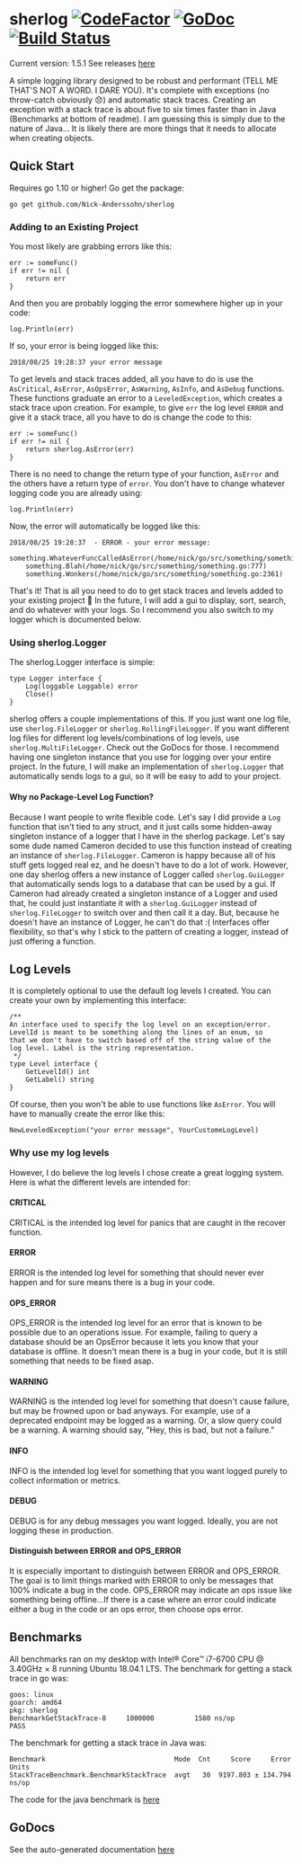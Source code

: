 # sherlog [![CodeFactor](https://www.codefactor.io/repository/github/nick-anderssohn/sherlog/badge)](https://www.codefactor.io/repository/github/nick-anderssohn/sherlog) [![GoDoc](https://godoc.org/github.com/Nick-Anderssohn/sherlog?status.svg)](https://godoc.org/github.com/Nick-Anderssohn/sherlog) [![Build Status](https://travis-ci.org/Nick-Anderssohn/sherlog.svg?branch=master)](https://travis-ci.org/Nick-Anderssohn/sherlog)

Current version: 1.5.1 See releases [here](https://github.com/Nick-Anderssohn/sherlog/releases)

A simple logging library designed to be robust and performant (TELL ME THAT'S NOT A WORD. I DARE YOU). It's complete
with exceptions (no throw-catch obviously :disappointed:) and automatic stack traces. Creating an exception
with a stack trace is about five to six times faster than in Java (Benchmarks at bottom of readme). I am guessing this is simply due to the nature of Java...
It is likely there are more things that it needs to allocate when creating objects.

## Quick Start
Requires go 1.10 or higher!
Go get the package:
```
go get github.com/Nick-Anderssohn/sherlog
```
### Adding to an Existing Project
You most likely are grabbing errors like this:
```
err := someFunc()
if err != nil {
    return err
}
```
And then you are probably logging the error somewhere higher up in your code:
```
log.Println(err)
```
If so, your error is being logged like this:
```
2018/08/25 19:28:37 your error message
```
To get levels and stack traces added, all you have to do is use the `AsCritical`, `AsError`, `AsOpsError`, `AsWarning`, `AsInfo`, and `AsDebug`
functions. These functions graduate an error to a `LeveledException`, which creates a stack trace upon creation. For example, to give 
`err` the log level `ERROR` and give it a stack trace, all you have to do is change the code to this:
```
err := someFunc()
if err != nil {
    return sherlog.AsError(err)
}
```
There is no need to change the return type of your function, `AsError` and the others have a return type of `error`. You don't have to change
whatever logging code you are already using:
```
log.Println(err)
```
Now, the error will automatically be logged like this:
```
2018/08/25 19:28:37  - ERROR - your error message:
	something.WhateverFuncCalledAsError(/home/nick/go/src/something/something.go:57)
	something.Blah(/home/nick/go/src/something/something.go:777)
	something.Wonkers(/home/nick/go/src/something/something.go:2361)
```
That's it! That is all you need to do to get stack traces and levels added to your existing project :slightly_smiling_face:
In the future, I will add a gui to display, sort, search, and do whatever with your logs. So I recommend you also switch to my logger
which is documented below.

### Using sherlog.Logger
The sherlog.Logger interface is simple:
```
type Logger interface {
	Log(loggable Loggable) error
	Close()
}
```
sherlog offers a couple implementations of this. If you just want one log file, use `sherlog.FileLogger` or `sherlog.RollingFileLogger`. If you want different log files
for different log levels/combinations of log levels, use `sherlog.MultiFileLogger`. Check out the GoDocs for those. I recommend having one singleton
instance that you use for logging over your entire project. In the future, I will make an implementation of `sherlog.Logger` that automatically
sends logs to a gui, so it will be easy to add to your project.

#### Why no Package-Level Log Function?
Because I want people to write flexible code. Let's say I did provide a `Log` function that isn't tied to any struct, and it just calls
some hidden-away singleton instance of a logger that I have in the sherlog package. Let's say some dude named Cameron decided to use this 
function instead of creating an instance of `sherlog.FileLogger`. Cameron is happy because all of his stuff gets logged real ez, and he doesn't
have to do a lot of work. However, one day sherlog offers a new instance of Logger called `sherlog.GuiLogger` that automatically sends logs
to a database that can be used by a gui. If Cameron had already created a singleton instance of a Logger and used that, he could just instantiate
it with a `sherlog.GuiLogger` instead of `sherlog.FileLogger` to switch over and then call it a day. But, because he doesn't have an instance of Logger, he can't do that :( Interfaces
offer flexibility, so that's why I stick to the pattern of creating a logger, instead of just offering a function.

## Log Levels
It is completely optional to use the default log levels I created. You can create your own by implementing this interface:
```
/**
An interface used to specify the log level on an exception/error.
LevelId is meant to be something along the lines of an enum, so
that we don't have to switch based off of the string value of the
log level. Label is the string representation.
 */
type Level interface {
	GetLevelId() int
	GetLabel() string
}
```
Of course, then you won't be able to use functions like `AsError`. You will have to manually create the error like this:
```
NewLeveledException("your error message", YourCustomeLogLevel)
```
### Why use my log levels
However, I do believe the log levels I chose create a great logging system. Here is what the different levels are intended for:

#### CRITICAL
CRITICAL is the intended log level for panics that are caught in the recover function.

#### ERROR
ERROR is the intended log level for something that should never ever happen and for sure
means there is a bug in your code.

#### OPS_ERROR
OPS_ERROR is the intended log level for an error that is known to be possible due to an operations issue.
For example, failing to query a database should be an OpsError because it lets you know that your database is
offline. It doesn't mean there is a bug in your code, but it is still something that needs to be fixed asap.

#### WARNING
WARNING is the intended log level for something that doesn't cause failure, but may be frowned
upon or bad anyways. For example, use of a deprecated endpoint may be logged as a warning. Or, a slow query could be a 
warning. A warning should say, "Hey, this is bad, but not a failure."

#### INFO
INFO is the intended log level for something that you want logged purely to collect information or metrics.

#### DEBUG
DEBUG is for any debug messages you want logged. Ideally, you are not logging these in production.

#### Distinguish between ERROR and OPS_ERROR
It is especially important to distinguish between ERROR and OPS_ERROR. The goal is to limit things marked with ERROR to only be messages that 100% indicate a bug in the code. OPS_ERROR may indicate an ops issue like something being offline...If there is a case where an error could indicate either a bug in the code or an ops error, then choose ops error.

## Benchmarks
All benchmarks ran on my desktop with Intel® Core™ i7-6700 CPU @ 3.40GHz × 8 running Ubuntu 18.04.1 LTS. The benchmark
for getting a stack trace in go was:
```
goos: linux
goarch: amd64
pkg: sherlog
BenchmarkGetStackTrace-8   	 1000000	      1580 ns/op
PASS
```
The benchmark for getting a stack trace in Java was:
```
Benchmark                                Mode  Cnt     Score     Error  Units
StackTraceBenchmark.BenchmarkStackTrace  avgt   30  9197.803 ± 134.794  ns/op
```
The code for the java benchmark is [here](https://github.com/Nick-Anderssohn/java-stack-trace-benchmark)

## GoDocs
See the auto-generated documentation [here](https://godoc.org/github.com/Nick-Anderssohn/sherlog)
